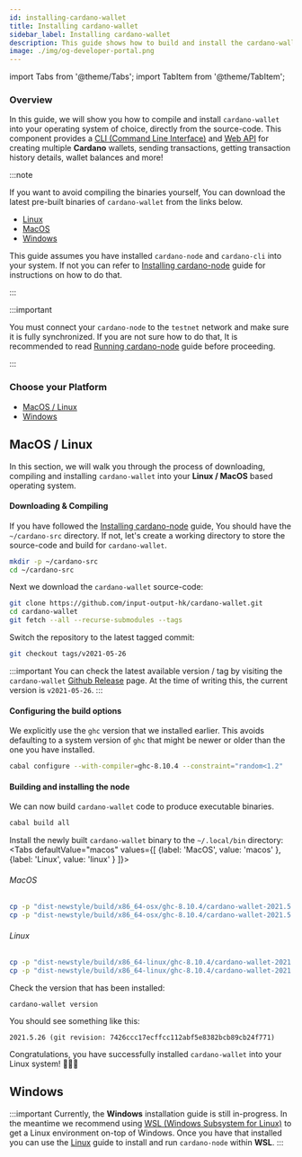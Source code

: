 ```yaml
---
id: installing-cardano-wallet
title: Installing cardano-wallet
sidebar_label: Installing cardano-wallet
description: This guide shows how to build and install the cardano-wallet from the source-code for all major Operating Systems
image: ./img/og-developer-portal.png
--- 
```

import Tabs from '@theme/Tabs';
import TabItem from '@theme/TabItem';

### Overview 

In this guide, we will show you how to compile and install `cardano-wallet` into your operating system of choice, directly from the source-code. This component provides a [CLI (Command Line Interface)](https://en.wikipedia.org/wiki/Command-line_interface) and [Web API](https://en.wikipedia.org/wiki/Web_API) for creating multiple **Cardano** wallets, sending transactions, getting transaction history details, wallet balances and more!

:::note

If you want to avoid compiling the binaries yourself, You can download the latest pre-built binaries of `cardano-wallet` from the links below. 

- [Linux](https://hydra.iohk.io/job/Cardano/cardano-wallet/cardano-wallet-linux64/latest)
- [MacOS](https://hydra.iohk.io/job/Cardano/cardano-wallet/cardano-wallet-macos64/latest)
- [Windows](https://hydra.iohk.io/job/Cardano/cardano-wallet/cardano-wallet-macos64/latest)
  
This guide assumes you have installed `cardano-node` and `cardano-cli` into your system. If not you can refer to [Installing cardano-node](/docs/getting-started/installing-cardano-node) guide for instructions on how to do that.

:::

:::important

You must connect your `cardano-node` to the `testnet` network and make sure it is fully synchronized. If you are not sure how to do that, It is recommended to read [Running cardano-node](running-cardano.md) guide before proceeding.

:::

### Choose your Platform

* [MacOS / Linux](#macos--linux)
* [Windows](#windows)

## MacOS / Linux

In this section, we will walk you through the process of downloading, compiling and installing `cardano-wallet` into your **Linux / MacOS** based operating system. 

#### Downloading & Compiling

If you have followed the [Installing cardano-node](/docs/getting-started/installing-cardano-node) guide, You should have the `~/cardano-src` directory. If not, let's create a working directory to store the source-code and build for `cardano-wallet`.

```bash
mkdir -p ~/cardano-src
cd ~/cardano-src
```

Next we download the `cardano-wallet` source-code: 

```bash
git clone https://github.com/input-output-hk/cardano-wallet.git
cd cardano-wallet
git fetch --all --recurse-submodules --tags
```

Switch the repository to the latest tagged commit: 

```bash
git checkout tags/v2021-05-26
```

:::important
You can check the latest available version / tag by visiting the `cardano-wallet` [Github Release](https://github.com/input-output-hk/cardano-wallet/releases) page. At the time of writing this, the current version is `v2021-05-26`.
:::

#### Configuring the build options

We explicitly use the `ghc` version that we installed earlier. This avoids defaulting to a system version of `ghc` that might be newer or older than the one you have installed.

```bash
cabal configure --with-compiler=ghc-8.10.4 --constraint="random<1.2"
```

#### Building and installing the node

We can now build `cardano-wallet` code to produce executable binaries.

```bash
cabal build all
```
Install the newly built `cardano-wallet` binary to the `~/.local/bin` directory:
<Tabs
  defaultValue="macos"
  values={[
    {label: 'MacOS', value: 'macos' },
    {label: 'Linux', value: 'linux' }
  ]}>
<TabItem value="macos">

###### MacOS
```bash
cp -p "dist-newstyle/build/x86_64-osx/ghc-8.10.4/cardano-wallet-2021.5.26/x/cardano-wallet/build/cardano-wallet/cardano-wallet" ~/.local/bin/
cp -p "dist-newstyle/build/x86_64-osx/ghc-8.10.4/cardano-wallet-2021.5.26/x/cardano-wallet/build/cardano-wallet/cardano-wallet" ~/.local/bin/
```

</TabItem>

<TabItem value="linux">

###### Linux
```bash
cp -p "dist-newstyle/build/x86_64-linux/ghc-8.10.4/cardano-wallet-2021.5.26/x/cardano-wallet/build/cardano-wallet/cardano-wallet" ~/.local/bin/
cp -p "dist-newstyle/build/x86_64-linux/ghc-8.10.4/cardano-wallet-2021.5.26/x/cardano-wallet/build/cardano-wallet/cardano-wallet" ~/.local/bin/
```

</TabItem>

</Tabs>


Check the version that has been installed:
```
cardano-wallet version
```

You should see something like this: 

```
2021.5.26 (git revision: 7426ccc17ecffcc112abf5e8382bcb89cb24f771)
```

Congratulations, you have successfully installed `cardano-wallet` into your Linux system! 🎉🎉🎉

## Windows

:::important
Currently, the **Windows** installation guide is still in-progress. In the meantime we recommend using [WSL (Windows Subsystem for Linux)](https://docs.microsoft.com/en-us/windows/wsl/) to get a Linux environment on-top of Windows. Once you have that installed you can use the [Linux](#linux) guide to install and run `cardano-node` within **WSL**.
:::
